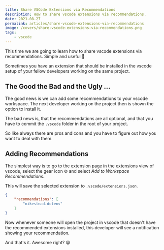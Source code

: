 ```yaml
---
title: Share VSCode Extensions via Recommendations
description: How to share vscode extensions via recommendations.
date: 2021-08-27
permalink: articles/share-vscode-extensions-via-recommendations
image: /covers/share-vscode-extensions-via-recommendations.png
tags: 
    - vscode
---
```


This time we are going to learn how to share vscode extensions via recommendations. Simple and useful 🤩

<!-- more -->

Sometimes you have an extension that should be installed in the vscode setup of your fellow developers working on the same project.

## The Good the Bad and the Ugly ...

The good news is we can add some recommendations to your vscode workspace. The next developer working on the project then is shown the option to install it.

The bad news is, that the recommendations are all optional, and that you have to commit the `.vscode` folder in the root of your project.

So like always there are pros and cons and you have to figure out how you want to deal with them.

## Adding Recommendations

The simplest way is to go to the extension page in the extensions view of vscode, select the gear icon ⚙ and select _Add to Workspace Recommendations_.

This will save the selected extension to `.vscode/extensions.json`. 

```json
{
    "recommendations": [
        "mikestead.dotenv"
    ]
}
```

Now whenever someone will open the project in vscode that doesn't have the recommended extensions installed, this developer will see a notification showing your recommendation.

And that's it. Awesome right? 😁